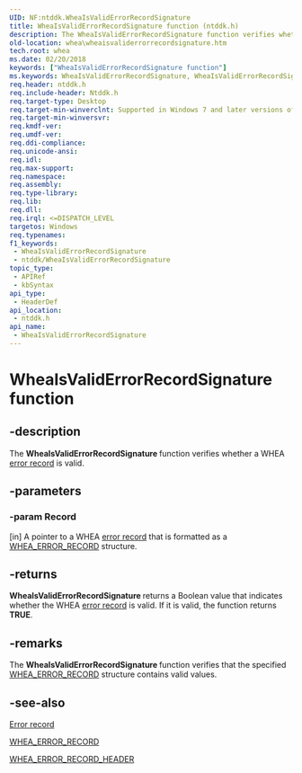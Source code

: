 ```yaml
---
UID: NF:ntddk.WheaIsValidErrorRecordSignature
title: WheaIsValidErrorRecordSignature function (ntddk.h)
description: The WheaIsValidErrorRecordSignature function verifies whether a WHEA error record is valid.
old-location: whea\wheaisvaliderrorrecordsignature.htm
tech.root: whea
ms.date: 02/20/2018
keywords: ["WheaIsValidErrorRecordSignature function"]
ms.keywords: WheaIsValidErrorRecordSignature, WheaIsValidErrorRecordSignature function [WHEA Drivers and Applications], ntddk/WheaIsValidErrorRecordSignature, whea.wheaisvaliderrorrecordsignature, whearef2_6ba74e00-cc1f-49e9-b6ee-b300571eb412.xml
req.header: ntddk.h
req.include-header: Ntddk.h
req.target-type: Desktop
req.target-min-winverclnt: Supported in Windows 7 and later versions of Windows.
req.target-min-winversvr: 
req.kmdf-ver: 
req.umdf-ver: 
req.ddi-compliance: 
req.unicode-ansi: 
req.idl: 
req.max-support: 
req.namespace: 
req.assembly: 
req.type-library: 
req.lib: 
req.dll: 
req.irql: <=DISPATCH_LEVEL
targetos: Windows
req.typenames: 
f1_keywords:
 - WheaIsValidErrorRecordSignature
 - ntddk/WheaIsValidErrorRecordSignature
topic_type:
 - APIRef
 - kbSyntax
api_type:
 - HeaderDef
api_location:
 - ntddk.h
api_name:
 - WheaIsValidErrorRecordSignature
---
```


# WheaIsValidErrorRecordSignature function


## -description

The <b>WheaIsValidErrorRecordSignature </b>function verifies whether a WHEA <a href="/windows-hardware/drivers/whea/error-records">error record</a> is valid.

## -parameters

### -param Record 

[in]
A pointer to a WHEA <a href="/windows-hardware/drivers/whea/error-records">error record</a> that is formatted as a <a href="/windows-hardware/drivers/ddi/ntddk/ns-ntddk-_whea_error_record">WHEA_ERROR_RECORD</a> structure.

## -returns

<b>WheaIsValidErrorRecordSignature </b>returns a Boolean value that indicates whether the WHEA <a href="/windows-hardware/drivers/whea/error-records">error record</a> is valid. If it is valid, the function returns <b>TRUE</b>.

## -remarks

The <b>WheaIsValidErrorRecordSignature </b>function verifies that the specified <a href="/windows-hardware/drivers/ddi/ntddk/ns-ntddk-_whea_error_record">WHEA_ERROR_RECORD</a> structure contains valid values.

## -see-also

<a href="/windows-hardware/drivers/whea/error-records">Error record</a>



<a href="/windows-hardware/drivers/ddi/ntddk/ns-ntddk-_whea_error_record">WHEA_ERROR_RECORD</a>



<a href="/windows-hardware/drivers/ddi/ntddk/ns-ntddk-_whea_error_record_header">WHEA_ERROR_RECORD_HEADER</a>
